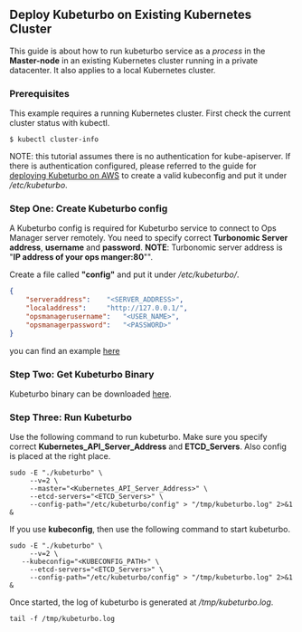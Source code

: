 ## Deploy Kubeturbo on Existing Kubernetes Cluster

This guide is about how to run kubeturbo service as a *process* in the **Master-node** in an existing Kubernetes cluster running in a private datacenter. It also applies to a local Kubernetes cluster.

### Prerequisites
This example requires a running Kubernetes cluster. First check the current cluster status with kubectl.

```console
$ kubectl cluster-info
```

NOTE: this tutorial assumes there is no authentication for kube-apiserver. If there is authentication configured, please referred to the guide for [deploying Kubeturbo on AWS](https://github.com/turbonomic/kubeturbo/blob/master/deploy/kubeturbo-for-aws/README.md#step-one-create-kubeconfig) to create a valid kubeconfig and put it under */etc/kubeturbo*.

### Step One: Create Kubeturbo config

A Kubeturbo config is required for Kubeturbo service to connect to Ops Manager server remotely. You need to specify correct **Turbonomic Server address**, **username** and **password**.
**NOTE**: Turbonomic server address is "**IP address of your ops manger:80**"".

Create a file called **"config"** and put it under */etc/kubeturbo/*.

```json
{
	"serveraddress":	"<SERVER_ADDRESS>",
	"localaddress":		"http://127.0.0.1/",
	"opsmanagerusername": 	"<USER_NAME>",
	"opsmanagerpassword": 	"<PASSWORD>"
}
```
you can find an example [here](https://raw.githubusercontent.com/vmturbo/kubeturbo/master/deploy/config)

### Step Two: Get Kubeturbo Binary

Kubeturbo binary can be downloaded [here](https://github.com/turbonomic/kubeturbo/raw/master/deploy/run-as-process/kubeturbo).

### Step Three:  Run Kubeturbo

Use the following command to run kubeturbo. Make sure you specify correct **Kubernetes_API_Server_Address** and **ETCD_Servers**. Also config is placed at the right place.

```console
sudo -E "./kubeturbo" \
	 --v=2 \
	 --master="<Kubernetes_API_Server_Address>" \
	 --etcd-servers="<ETCD_Servers>" \
	 --config-path="/etc/kubeturbo/config" > "/tmp/kubeturbo.log" 2>&1 &
```

If you use **kubeconfig**, then use the following command to start kubeturbo.
```console
sudo -E "./kubeturbo" \
	 --v=2 \
   --kubeconfig="<KUBECONFIG_PATH>" \
	 --etcd-servers="<ETCD_Servers>" \
	 --config-path="/etc/kubeturbo/config" > "/tmp/kubeturbo.log" 2>&1 &
```

Once started, the log of kubeturbo is generated at */tmp/kubeturbo.log*.

```console
tail -f /tmp/kubeturbo.log
```
